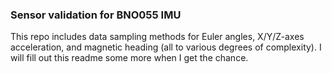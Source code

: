 ### Sensor validation for BNO055 IMU

This repo includes data sampling methods for Euler angles, X/Y/Z-axes acceleration, and magnetic heading (all to various degrees of complexity). I will fill out this readme some more when I get the chance.
